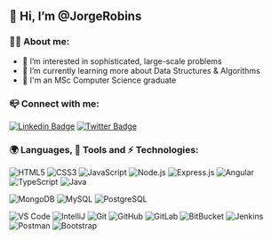 ## 👋 Hi, I’m @JorgeRobins

### 👱‍♂️ About me:
- 👀 I’m interested in sophisticated, large-scale problems
- 🌱 I’m currently learning more about Data Structures & Algorithms
- 🏫 I'm an MSc Computer Science graduate

### 📪 Connect with me:
[![Linkedin Badge](https://img.shields.io/badge/-jorgerobins-blue?style=plastic&logo=Linkedin&logoColor=white&link=https://www.linkedin.com/in/jorgerobins/)](https://www.linkedin.com/in/jorgerobins/)
[![Twitter Badge](https://img.shields.io/badge/-jrsrobins-blue?style=plastic&logo=Twitter&logoColor=white&link=https://twitter.com/jrsrobins/)](https://twitter.com/jrsrobins/)

### 🌍 Languages, 🔧 Tools and ⚡ Technologies:

![HTML5](https://img.shields.io/badge/-HTML5-E34F26?style=plastic&logo=html5&logoColor=white)
![CSS3](https://img.shields.io/badge/-CSS3-1572B6?style=plastic&logo=css3)
![JavaScript](https://img.shields.io/badge/-JavaScript-black?style=plastic&logo=javascript)
![Node.js](https://img.shields.io/badge/-Node.js-black?style=plastic&logo=Node.js)
![Express.js](https://img.shields.io/badge/-Express.js-c7b198?style=plastic&logo=Express)
![Angular](https://img.shields.io/badge/-Angular-b52e31?style=plastic&logo=Angular)
![TypeScript](https://img.shields.io/badge/-TypeScript-007ACC?style=plastic&logo=typescript)
![Java](https://img.shields.io/badge/-java-E34A86?style=plastic&logo=java)

![MongoDB](https://img.shields.io/badge/-MongoDB-black?style=plastic&logo=mongodb)
![MySQL](https://img.shields.io/badge/-MySQL-black?style=plastic&logo=mysql)
![PostgreSQL](https://img.shields.io/badge/-PostgreSQL-336791?style=plastic&logo=postgresql)

![VS Code](https://img.shields.io/badge/-VS%20Code-007ACC?style=plastic&logo=visual-studio-code)
![IntelliJ](https://img.shields.io/badge/-IntelliJ%20IDEA-black?style=plastic&logo=jetbrains)
![Git](https://img.shields.io/badge/-Git-black?style=plastic&logo=git)
![GitHub](https://img.shields.io/badge/-GitHub-181717?style=plastic&logo=github)
![GitLab](https://img.shields.io/badge/-GitLab-FCA121?style=plastic&logo=gitlab)
![BitBucket](https://img.shields.io/badge/-BitBucket-darkblue?style=plastic&logo=bitbucket)
![Jenkins](https://img.shields.io/badge/-Jenkins-black?style=plastic&logo=Jenkins)
![Postman](https://img.shields.io/badge/Postman-black?style=plastic&logo=postman)
![Bootstrap](https://img.shields.io/badge/-Bootstrap-563D7C?style=plastic&logo=bootstrap)
